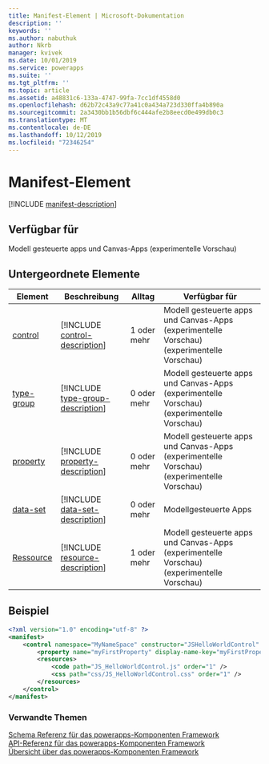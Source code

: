 ```yaml
---
title: Manifest-Element | Microsoft-Dokumentation
description: ''
keywords: ''
ms.author: nabuthuk
author: Nkrb
manager: kvivek
ms.date: 10/01/2019
ms.service: powerapps
ms.suite: ''
ms.tgt_pltfrm: ''
ms.topic: article
ms.assetid: a48831c6-133a-4747-99fa-7cc1df4558d0
ms.openlocfilehash: d62b72c43a9c77a41c0a434a723d330ffa4b890a
ms.sourcegitcommit: 2a3430bb1b56dbf6c444afe2b8eecd0e499db0c3
ms.translationtype: MT
ms.contentlocale: de-DE
ms.lasthandoff: 10/12/2019
ms.locfileid: "72346254"
---
```

# <a name="manifest-element"></a>Manifest-Element

[!INCLUDE [manifest-description](includes/manifest-description.md)]

## <a name="available-for"></a>Verfügbar für

Modell gesteuerte apps und Canvas-Apps (experimentelle Vorschau)

## <a name="child-elements"></a>Untergeordnete Elemente

|Element|Beschreibung|Alltag|Verfügbar für|
|--|--|--|-------|
|[control](control.md)|[!INCLUDE [control-description](includes/control-description.md)]|1 oder mehr|Modell gesteuerte apps und Canvas-Apps (experimentelle Vorschau) (experimentelle Vorschau)|
|[type-group](type-group.md)|[!INCLUDE [type-group-description](includes/type-group-description.md)]|0 oder mehr|Modell gesteuerte apps und Canvas-Apps (experimentelle Vorschau) (experimentelle Vorschau)|
|[property](property.md)|[!INCLUDE [property-description](includes/property-description.md)]|0 oder mehr|Modell gesteuerte apps und Canvas-Apps (experimentelle Vorschau) (experimentelle Vorschau)|
|[data-set](data-set.md)|[!INCLUDE [data-set-description](includes/data-set-description.md)]|0 oder mehr|Modellgesteuerte Apps|
|[Ressource](resources.md)|[!INCLUDE [resource-description](includes/resources-description.md)]|1 oder mehr|Modell gesteuerte apps und Canvas-Apps (experimentelle Vorschau) (experimentelle Vorschau)|

## <a name="example"></a>Beispiel

```xml
<?xml version="1.0" encoding="utf-8" ?>
<manifest>
    <control namespace="MyNameSpace" constructor="JSHelloWorldControl" version="1.0.0" display-name-key="JS_HelloWorldControl_Display_Key" description-key="JS_HelloWorldControl_Desc_Key" control-type="standard">
        <property name="myFirstProperty" display-name-key="myFirstProperty_Display_Key" description-key="myFirstProperty_Desc_Key" of-type="SingleLine.Text" usage="bound" required="true" />
        <resources>
            <code path="JS_HelloWorldControl.js" order="1" />
            <css path="css/JS_HelloWorldControl.css" order="1" />
        </resources>
    </control>
</manifest>
```

### <a name="related-topics"></a>Verwandte Themen

[Schema Referenz für das powerapps-Komponenten Framework](index.md)<br/>
[API-Referenz für das powerapps-Komponenten Framework](../reference/index.md)<br/>
[Übersicht über das powerapps-Komponenten Framework](../overview.md)
